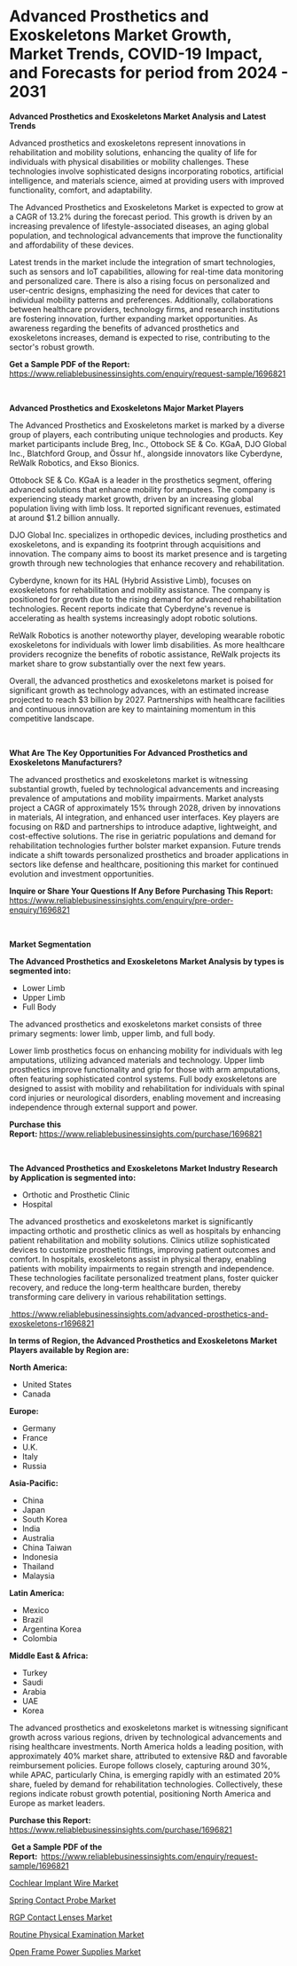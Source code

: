 <p><h1>Advanced Prosthetics and Exoskeletons Market Growth, Market Trends, COVID-19 Impact, and Forecasts for period from 2024 - 2031</h1></p><p><strong>Advanced Prosthetics and Exoskeletons Market Analysis and Latest Trends</strong></p>
<p><p>Advanced prosthetics and exoskeletons represent innovations in rehabilitation and mobility solutions, enhancing the quality of life for individuals with physical disabilities or mobility challenges. These technologies involve sophisticated designs incorporating robotics, artificial intelligence, and materials science, aimed at providing users with improved functionality, comfort, and adaptability. </p><p>The Advanced Prosthetics and Exoskeletons Market is expected to grow at a CAGR of 13.2% during the forecast period. This growth is driven by an increasing prevalence of lifestyle-associated diseases, an aging global population, and technological advancements that improve the functionality and affordability of these devices. </p><p>Latest trends in the market include the integration of smart technologies, such as sensors and IoT capabilities, allowing for real-time data monitoring and personalized care. There is also a rising focus on personalized and user-centric designs, emphasizing the need for devices that cater to individual mobility patterns and preferences. Additionally, collaborations between healthcare providers, technology firms, and research institutions are fostering innovation, further expanding market opportunities. As awareness regarding the benefits of advanced prosthetics and exoskeletons increases, demand is expected to rise, contributing to the sector's robust growth.</p></p>
<p><strong>Get a Sample PDF of the Report:&nbsp;</strong> <a href="https://www.reliablebusinessinsights.com/enquiry/request-sample/1696821?utm_campaign=1737&utm_medium=2&utm_source=Github&utm_content=ia&utm_term=20102024&utm_id=advanced-prosthetics-and-exoskeletons">https://www.reliablebusinessinsights.com/enquiry/request-sample/1696821</a></p>
<p>&nbsp;</p>
<p><strong>Advanced Prosthetics and Exoskeletons Major Market Players</strong></p>
<p><p>The Advanced Prosthetics and Exoskeletons market is marked by a diverse group of players, each contributing unique technologies and products. Key market participants include Breg, Inc., Ottobock SE & Co. KGaA, DJO Global Inc., Blatchford Group, and Össur hf., alongside innovators like Cyberdyne, ReWalk Robotics, and Ekso Bionics.</p><p>Ottobock SE & Co. KGaA is a leader in the prosthetics segment, offering advanced solutions that enhance mobility for amputees. The company is experiencing steady market growth, driven by an increasing global population living with limb loss. It reported significant revenues, estimated at around $1.2 billion annually.</p><p>DJO Global Inc. specializes in orthopedic devices, including prosthetics and exoskeletons, and is expanding its footprint through acquisitions and innovation. The company aims to boost its market presence and is targeting growth through new technologies that enhance recovery and rehabilitation. </p><p>Cyberdyne, known for its HAL (Hybrid Assistive Limb), focuses on exoskeletons for rehabilitation and mobility assistance. The company is positioned for growth due to the rising demand for advanced rehabilitation technologies. Recent reports indicate that Cyberdyne's revenue is accelerating as health systems increasingly adopt robotic solutions.</p><p>ReWalk Robotics is another noteworthy player, developing wearable robotic exoskeletons for individuals with lower limb disabilities. As more healthcare providers recognize the benefits of robotic assistance, ReWalk projects its market share to grow substantially over the next few years.</p><p>Overall, the advanced prosthetics and exoskeletons market is poised for significant growth as technology advances, with an estimated increase projected to reach $3 billion by 2027. Partnerships with healthcare facilities and continuous innovation are key to maintaining momentum in this competitive landscape.</p></p>
<p>&nbsp;</p>
<p><strong>What Are The Key Opportunities For Advanced Prosthetics and Exoskeletons Manufacturers?</strong></p>
<p><p>The advanced prosthetics and exoskeletons market is witnessing substantial growth, fueled by technological advancements and increasing prevalence of amputations and mobility impairments. Market analysts project a CAGR of approximately 15% through 2028, driven by innovations in materials, AI integration, and enhanced user interfaces. Key players are focusing on R&D and partnerships to introduce adaptive, lightweight, and cost-effective solutions. The rise in geriatric populations and demand for rehabilitation technologies further bolster market expansion. Future trends indicate a shift towards personalized prosthetics and broader applications in sectors like defense and healthcare, positioning this market for continued evolution and investment opportunities.</p></p>
<p><strong>Inquire or Share Your Questions If Any Before Purchasing This Report:</strong> <a href="https://www.reliablebusinessinsights.com/enquiry/pre-order-enquiry/1696821?utm_campaign=1737&utm_medium=2&utm_source=Github&utm_content=ia&utm_term=20102024&utm_id=advanced-prosthetics-and-exoskeletons">https://www.reliablebusinessinsights.com/enquiry/pre-order-enquiry/1696821</a></p>
<p>&nbsp;</p>
<p><strong>Market Segmentation</strong></p>
<p><strong>The Advanced Prosthetics and Exoskeletons Market Analysis by types is segmented into:</strong></p>
<p><ul><li>Lower Limb</li><li>Upper Limb</li><li>Full Body</li></ul></p>
<p><p>The advanced prosthetics and exoskeletons market consists of three primary segments: lower limb, upper limb, and full body.</p><p>Lower limb prosthetics focus on enhancing mobility for individuals with leg amputations, utilizing advanced materials and technology. Upper limb prosthetics improve functionality and grip for those with arm amputations, often featuring sophisticated control systems. Full body exoskeletons are designed to assist with mobility and rehabilitation for individuals with spinal cord injuries or neurological disorders, enabling movement and increasing independence through external support and power.</p></p>
<p><strong>Purchase this Report:&nbsp;</strong><a href="https://www.reliablebusinessinsights.com/purchase/1696821?utm_campaign=1737&utm_medium=2&utm_source=Github&utm_content=ia&utm_term=20102024&utm_id=advanced-prosthetics-and-exoskeletons">https://www.reliablebusinessinsights.com/purchase/1696821</a></p>
<p>&nbsp;</p>
<p><strong>The Advanced Prosthetics and Exoskeletons Market Industry Research by Application is segmented into:</strong></p>
<p><ul><li>Orthotic and Prosthetic Clinic</li><li>Hospital</li></ul></p>
<p><p>The advanced prosthetics and exoskeletons market is significantly impacting orthotic and prosthetic clinics as well as hospitals by enhancing patient rehabilitation and mobility solutions. Clinics utilize sophisticated devices to customize prosthetic fittings, improving patient outcomes and comfort. In hospitals, exoskeletons assist in physical therapy, enabling patients with mobility impairments to regain strength and independence. These technologies facilitate personalized treatment plans, foster quicker recovery, and reduce the long-term healthcare burden, thereby transforming care delivery in various rehabilitation settings.</p></p>
<p><a href="https://www.reliablebusinessinsights.com/advanced-prosthetics-and-exoskeletons-r1696821?utm_campaign=1737&utm_medium=2&utm_source=Github&utm_content=ia&utm_term=20102024&utm_id=advanced-prosthetics-and-exoskeletons">&nbsp;https://www.reliablebusinessinsights.com/advanced-prosthetics-and-exoskeletons-r1696821</a></p>
<p><strong>In terms of Region, the Advanced Prosthetics and Exoskeletons Market Players available by Region are:</strong></p>
<p>
    <p> <strong> North America: </strong>
        <ul>
            <li>United States</li>
            <li>Canada</li>
        </ul>
        </p> 
    <p> <strong> Europe: </strong>
        <ul>
            <li>Germany</li>
            <li>France</li>
            <li>U.K.</li>
            <li>Italy</li>
            <li>Russia</li>
        </ul>
        </p> 
    <p> <strong> Asia-Pacific: </strong>
        <ul>
            <li>China</li>
            <li>Japan</li>
            <li>South Korea</li>
            <li>India</li>
            <li>Australia</li>
            <li>China Taiwan</li>
            <li>Indonesia</li>
            <li>Thailand</li>
            <li>Malaysia</li>
        </ul>
        </p> 
    <p> <strong> Latin America: </strong>
        <ul>
            <li>Mexico</li>
            <li>Brazil</li>
            <li>Argentina Korea</li>
            <li>Colombia</li>
        </ul>
        </p> 
    <p> <strong> Middle East & Africa: </strong>
        <ul>
            <li>Turkey</li>
            <li>Saudi</li>
            <li>Arabia</li>
            <li>UAE</li>
            <li>Korea</li>
        </ul>
    </p>
    </p>
<p><p>The advanced prosthetics and exoskeletons market is witnessing significant growth across various regions, driven by technological advancements and rising healthcare investments. North America holds a leading position, with approximately 40% market share, attributed to extensive R&D and favorable reimbursement policies. Europe follows closely, capturing around 30%, while APAC, particularly China, is emerging rapidly with an estimated 20% share, fueled by demand for rehabilitation technologies. Collectively, these regions indicate robust growth potential, positioning North America and Europe as market leaders.</p></p>
<p><strong>Purchase this Report: </strong><a href="https://www.reliablebusinessinsights.com/purchase/1696821?utm_campaign=1737&utm_medium=2&utm_source=Github&utm_content=ia&utm_term=20102024&utm_id=advanced-prosthetics-and-exoskeletons">https://www.reliablebusinessinsights.com/purchase/1696821</a></p>
<p>&nbsp;<strong>Get a Sample PDF of the Report:&nbsp;&nbsp;</strong><a href="https://www.reliablebusinessinsights.com/enquiry/request-sample/1696821?utm_campaign=1737&utm_medium=2&utm_source=Github&utm_content=ia&utm_term=20102024&utm_id=advanced-prosthetics-and-exoskeletons">https://www.reliablebusinessinsights.com/enquiry/request-sample/1696821</a></p>
<p><strong></strong></p>
<p><p><a href="https://www.linkedin.com/pulse/evaluating-cochlear-implant-wire-market-trends-growth-opportunities-76bhe?utm_campaign=1737&utm_medium=2&utm_source=Github&utm_content=ia&utm_term=20102024&utm_id=advanced-prosthetics-and-exoskeletons">Cochlear Implant Wire Market</a></p><p><a href="https://www.linkedin.com/pulse/spring-contact-probe-market-shifts-strategic-analysis-2024-2031-ia7rf?utm_campaign=1737&utm_medium=2&utm_source=Github&utm_content=ia&utm_term=20102024&utm_id=advanced-prosthetics-and-exoskeletons">Spring Contact Probe Market</a></p><p><a href="https://github.com/pinesamshigoz/Market-Research-Report-List-1/blob/main/rgp-contact-lenses-market.md?utm_campaign=1737&utm_medium=2&utm_source=Github&utm_content=ia&utm_term=20102024&utm_id=advanced-prosthetics-and-exoskeletons">RGP Contact Lenses Market</a></p><p><a href="https://www.linkedin.com/pulse/unveiling-market-trends-global-routine-physical-examination-zsbte?utm_campaign=1737&utm_medium=2&utm_source=Github&utm_content=ia&utm_term=20102024&utm_id=advanced-prosthetics-and-exoskeletons">Routine Physical Examination Market</a></p><p><a href="https://www.linkedin.com/pulse/mapping-open-frame-power-supplies-market-trends-challenges-breakthroughs-jgdtf?utm_campaign=1737&utm_medium=2&utm_source=Github&utm_content=ia&utm_term=20102024&utm_id=advanced-prosthetics-and-exoskeletons">Open Frame Power Supplies Market</a></p></p>